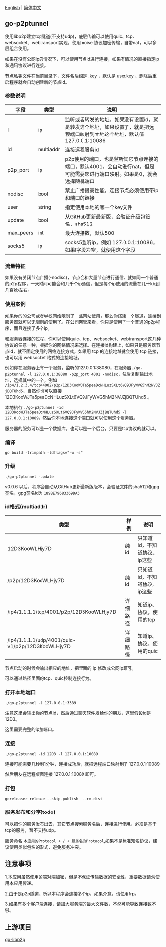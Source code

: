 [English](./README.md) | [简体中文](./README.zh-CN.md) 
## go-p2ptunnel

使用libp2p建立tcp隧道(不支持udp)，底层传输可以使用quic、tcp、websocket、webtransport实现，使用 noise 协议加密传输，自带nat，可以多层组合使用。

如果在没有公网ip的情况下，可以使用节点id进行连接，如果有情况的直接指定ip和通讯协议进行连接。

节点私钥文件在当前目录下，文件名后缀是 .key ，默认是 user.key ，删除后重启程序就会自动创建新的节点id。

### 参数说明

| 字段        | 类型          | 说明                                                                     |
|-----------|-------------|------------------------------------------------------------------------|
| l         | ip          | 监听或者转发的地址，如果没有设置id，就是转发这个地址，如果设置了，就是把远程端口映射到本地这个地址，默认值 127.0.0.1:10086 |
| id        | multiaddr   | 连接远程服务id                                                               |
| p2p_port  | ip          | p2p使用的端口，也是监听其它节点连接的端口，默认4001，会自动进行nat，但是可能需要您进行端口映射。如果是0，就会选择随机端口     |
| nodisc    | bool        | 禁止广播提高性能，连接节点必须使用带ip和端口的链接                                             |
| user      | string      | 指定使用本地的哪一个key文件                                                        |
| update    | bool        | 从GitHub更新最新版，会验证升级包签名、sha512                                           |
| max_peers | int         | 最大连接数，默认500                                                            |
| socks5 | ip         | socks5监听ip，例如 127.0.0.1:10086，如果l字段为空，就使用这个字段                          |

### 流量特征

如果没有关闭节点广播(-nodisc)，节点会和大量节点进行通信，就如同一个普通的p2p程序，一天时间可能会和几千个ip通信，但是每个ip使用的流量在几十kb到几百kb左右。

### 使用案例

如果你的的公司或者学校网络限制了一些网站使用，那么你搭建一个隧道，连接到服务器就可以无限制的使用了。在公司网管来看，你只是使用了一个普通的p2p程序，而且连接了多个ip。

和服务器连接的过程，你可以使用quic、tcp、websocket、webtransport这几种协议的任意一种，根据你的网络情况来选择。在连接id构建上，如果只是服务器节点id，就不固定使用的网络连接方式，如果用 tcp 的连接地址就会使用 tcp 链接，也可以用 websocket 格式的连接地址。

例如你在服务器上有一个服务，监听的127.0.0.1:38080，在服务器`./go-p2ptunnel -l 127.0.0.1:38080 -p2p_port 4001 -nodisc`，然后复制输出地址，选择其中的一个，例如 `/ip4/1.2.3.4/tcp/4002/p2p/12D3KooWJTa5peaDcNHLuzSXLt6VQ9JFyWVG5hM2NVJZjBQTUhd5`，当然你也可以直接 12D3KooWJTa5peaDcNHLuzSXLt6VQ9JFyWVG5hM2NVJZjBQTUhd5 。

本地执行 `./go-p2ptunnel -id 12D3KooWJTa5peaDcNHLuzSXLt6VQ9JFyWVG5hM2NVJZjBQTUhd5 -l 127.0.0.1:10089`，然后你本地连接这个端口就可以使用这个服务器。

服务器的服务可以是一个数据库，也可以是一个后台，只要是tcp协议的就可以。

### 编译

` go build -trimpath -ldflags="-w -s" `

### 升级

`./go-p2ptunnel -update`

v0.0.6 以后，程序会自动从GitHub更新最新版版本，会验证文件的sha512和gpg签名，gpg签名id为 `189BE79683369DA3`

### id格式(multiaddr)
|  类型 | 样例|说明  |
|  ----  | ----  |----  |
|12D3KooWLHjy7D    | 纯id| 只知道id，不知道协议、ip这些 |
|/p2p/12D3KooWLHjy7D|纯id | 只知道id，不知道协议、ip这些|
|/ip4/1.1.1.1/tcp/4001/p2p/12D3KooWLHjy7D| 详细路径|知道ip、协议，使用的tcp |
|/ip4/1.1.1.1/udp/4001/quic-v1/p2p/12D3KooWLHjy7D| 详细路径|知道ip、协议，使用的quic |

节点启动的时候会输出相应的地址，把里面的 ip 修改成公网ip即可。

可以通过路径里面的tcp、quic控制连接行为。

### 打开本地端口
`./go-p2ptunnel -l 127.0.0.1:3389`

注意这里会输出你的节点id，然后通过聊天软件发给你的朋友，这里假设id是12D3。

这里需要完整的ip加端口。

### 连接
`./go-p2ptunnel -id 12D3 -l 127.0.0.1:10089`

连接可能需要几秒到1分钟，连接成功后，就把远程端口映射到了 127.0.0.1:10089 

然后朋友在远程桌面连接 127.0.0.1:10089 即可。

### 打包

`goreleaser release --skip-publish  --rm-dist`


### 服务发布和分享(todo)

可以把你的服务发布出去，其它节点搜索服务名后，连接进行使用。必须是基于tcp的服务，暂不支持udp。

服务命名 `本应用的Protocol + / + 服务名的Protocol`,如果不是标准知名协议，建议使用类似包名的形式，避免服务冲突。



## 注意事项

1.本应用虽然使用的端对端加密，但是不保证传输数据的安全性，重要数据请勿使用本应用传递。

2.由于是p2p隧道，所以本程序会连接多个ip，如果介意，请使用frp。

3.如果有多个客户端连接，请加大服务端的最大文件数，不然可能导致连接数不够。

## 上游项目

[go-libp2p](https://github.com/libp2p/go-libp2p)